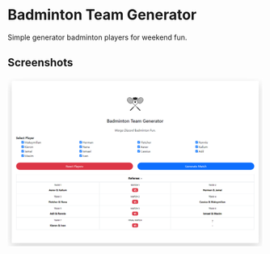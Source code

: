 
# Badminton Team Generator

Simple generator badminton players for weekend fun.




## Screenshots

![App Screenshot](https://github.com/Yossrizal/badminton-team-generator/blob/master/screenshot.png)

